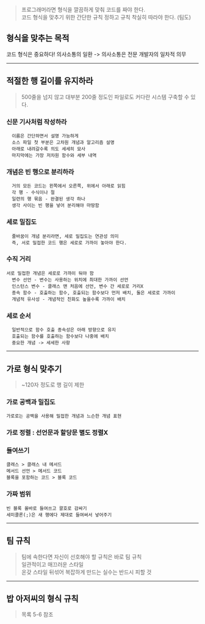 > 프로그래머라면 형식을 깔끔하게 맞춰 코드를 짜야 한다.   
> 코드 형식을 맞추기 위한 간단한 규칙 정하고 규칙 착실히 따라야 한다. (팀도)

## 형식을 맞추는 목적
코드 형식은 중요하다!
의사소통의 일환 -> 의사소통은 전문 개발자의 일차적 의무 
***
## 적절한 행 길이를 유지하라
 > 500줄을 넘지 않고 대부분 200줄 정도인 파일로도 커다란 시스템 구축할 수 있다.
### 신문 기사처럼 작성하라   
	  이름은 간단하면서 설명 가능하게   
	  소스 파일 첫 부분은 고차원 개념과 알고리즘 설명   
	  아래로 내려갈수록 의도 세세히 묘사   
	  마지막에는 가장 저차원 함수와 세부 내역   
   
### 개념은 빈 행으로 분리하라   
	  거의 모든 코드는 왼쪽에서 오른쪽, 위에서 아래로 읽힘   
	  각 행 - 수식이나 절   
	  일련의 행 묶음 - 완결된 생각 하나   
	  생각 사이는 빈 행을 넣어 분리해야 마땅함   
   
### 세로 밀집도    
	  줄바꿈이 개념 분리라면, 세로 밀집도는 연관성 의미    
	  즉, 서로 밀접한 코드 행은 세로로 가까이 놓아야 한다.   

### 수직 거리   
	서로 밀접한 개념은 세로로 가까이 둬야 함   
	  변수 선언 - 변수는 사용하는 위치에 최대한 가까이 선언   
	  인스턴스 변수 - 클래스 맨 처음에 선언, 변수 간 세로로 거리X   
	  종속 함수 - 호출하는 함수, 호출되는 함수보다 먼저 배치, 둘은 세로로 가까이   
	  개념적 유사성 - 개념적인 친화도 높을수록 가까이 배치   
   
### 세로 순서   
	  일반적으로 함수 호출 종속성은 아래 방향으로 유지   
	  호출되는 함수를 호출하는 함수보다 나중에 배치   
	  중요한 개념 -> 세세한 사항   
***
## 가로 형식 맞추기
> ~120자 정도로 행 길이 제한
### 가로 공백과 밀집도   
	가로로는 공백을 사용해 밀접한 개념과 느슨한 개념 표현   
   
### 가로 정렬 : 선언문과 할당문 별도 정렬X

### 들여쓰기   
	클래스 > 클래스 내 메서드   
	메서드 선언 > 메서드 코드    
	블록을 포함하는 코드 > 블록 코드    

### 가짜 범위   
	빈 블록 올바로 들여쓰고 괄호로 감싸기   
	세미콜론(;)은 새 행에다 제대로 들여써서 넣어주기   

***
## 팀 규칙
> 팀에 속한다면 자신이 선호해야 할 규칙은 바로 팀 규칙   
> 일관적이고 매끄러운 스타일   
> 온갖 스타일 뒤섞어 복잡하게 만드는 실수는 반드시 피할 것   

***
## 밥 아저씨의 형식 규칙
> 목록 5-6 참조
